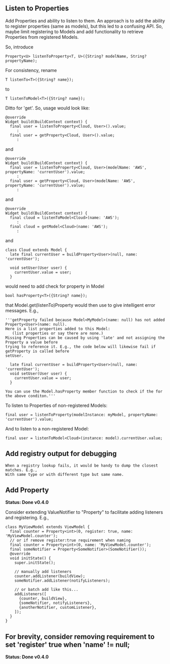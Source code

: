 ## Listen to Properties

Add Properties and ability to listen to them. An approach is to add the ability to register 
properties (same as models), but this led to a confusing API. So, maybe limit registering to Models 
and add functionality to retrieve Properties from registered Models.

So, introduce 

    Property<U> listenToProperty<T, U>({String? modelName, String? propertyName);

For consistency, rename 

    T listenTo<T>({String? name});

to

    T listenToModel<T>({String? name});

Ditto for 'get'. So, usage would look like:

    @override
    Widget build(BuildContext context) {
      final user = listenToProperty<Cloud, User>().value;
         :
      final user = getProperty<Cloud, User>().value;
         :

and

    @override
    Widget build(BuildContext context) {
      final user = listenToProperty<Cloud, User>(modelName: 'AWS', propertyName: 'currentUser').value;
         :
      final user = getProperty<Cloud, User>(modelName: 'AWS', propertyName: 'currentUser').value;
         :

and

    @override
    Widget build(BuildContext context) {
      final cloud = listenToModel<Cloud>(name: 'AWS');
         :
      final cloud = getModel<Cloud>(name: 'AWS');
         :

and 

    class Cloud extends Model {
      late final currentUser = buildProperty<User>(null, name: 'currentUser');

      void setUser(User user) {
        currentUser.value = user;
      }
     
would need to add check for property in Model 

    bool hasProperty<T>({String? name});

that Model.get(listenTo)Property would then use to give intelligent error messages. E.g.,

    '''getProperty failed because Model<MyModel>(name: null) has not added Property<User>(name: null).
    Here is a list properties added to this Model:
       (list properties or say there are none.)
    Missing Properties can be caused by using 'late' and not assigning the Property a value before 
    trying to reference it. E.g., the code below will likewise fail if getProperty is called before 
    setUser.

      late final currentUser = buildProperty<User>(null, name: 'currentUser');
      void setUser(User user) {
        currentUser.value = user;
      }

    You can use the Model.hasProperty member function to check if the for the above conditon.'''

To listen to Properties of non-registered Models:

    final user = listenToProperty(modelInstance: myModel, propertyName: 'currentUser').value;

And to listen to a non-registered Model:

    final user = listenToModel<Cloud>(instance: model).currentUser.value;

## Add registry output for debugging

    When a registry lookup fails, it would be handy to dump the closest matches. E.g.,
    With same type or with different type but same name.

## Add Property

**Status: Done v0.4.0**

Consider extending ValueNotifier to "Property" to facilitate adding listeners and registering. E.g.,

    class MyViewModel extends ViewModel {
      final counter = Property<int>(0, register: true, name: 'MyViewModel.counter');
      // or if remove register:true requirement when naming
      final counter = Property<int>(0, name: 'MyViewModel.counter');
      final someNotifier = Property<SomeNotifier>(SomeNotifier());
      @override
      void initState() {
        super.initState();

        // manually add listeners
        counter.addListener(buildView);
        someNotifier.addListener(notifyListeners);

        // or batch add like this...
        addListeners([
          {counter, buildView},
          {someNotifier, notifyListeners},
          {anotherNotifier, customListener},
        ]);
      }
    }

## For brevity, consider removing requirement to set 'register' true when 'name' != null;

**Status: Done v0.4.0**